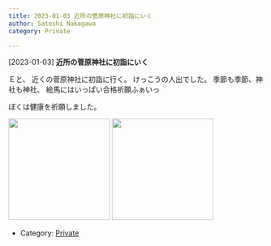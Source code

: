 ```yaml
---
title: 2023-01-03 近所の菅原神社に初詣にいく
author: Satoshi Nakagawa
category: Private

---
```


[2023-01-03] **近所の菅原神社に初詣にいく** 

Ｅと、
近くの菅原神社に初詣に行く。
けっこうの人出でした。
季節も季節、神社も神社、
絵馬にはいっぱい合格祈願ふぁいっ

 ぼくは健康を祈願しました。

<img src="/pict/2023-01-03-jinja-1.jpg" alt="" width="200"/>
<img src="/pict/2023-01-03-jinja-2.jpg" alt="" width="200"/></a>

- Category: [Private](https://merapano.github.io/categories.html#Private)

